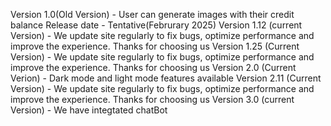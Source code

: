Version 1.0(Old Version) - User can generate images with their credit balance 
Release date - Tentative(Februrary 2025)
Version 1.12 (current Version) - We update site regularly to fix bugs, optimize performance and improve the experience. Thanks for choosing us
Version 1.25 (Current Version) - We update site regularly to fix bugs, optimize performance and improve the experience. Thanks for choosing us
Version 2.0 (Current Verion) - Dark mode and light mode features available
Version 2.11 (Current Version) - We update site regularly to fix bugs, optimize performance and improve the experience. Thanks for choosing us
Version 3.0 (current Version) - We have integtated chatBot 
